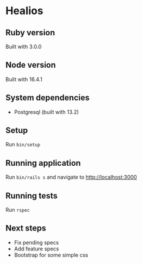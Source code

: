 # Healios

## Ruby version

Built with 3.0.0

## Node version

Built with 16.4.1

## System dependencies

* Postgresql (built with 13.2)

## Setup

Run `bin/setup`

## Running application

Run `bin/rails s` and navigate to [http://localhost:3000]()

## Running tests

Run `rspec`

## Next steps

* Fix pending specs
* Add feature specs
* Bootstrap for some simple css
